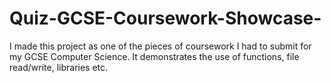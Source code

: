 # Quiz-GCSE-Coursework-Showcase-
I made this project as one of the pieces of coursework I had to submit for my GCSE Computer Science. It demonstrates the use of functions, file read/write, libraries etc.

